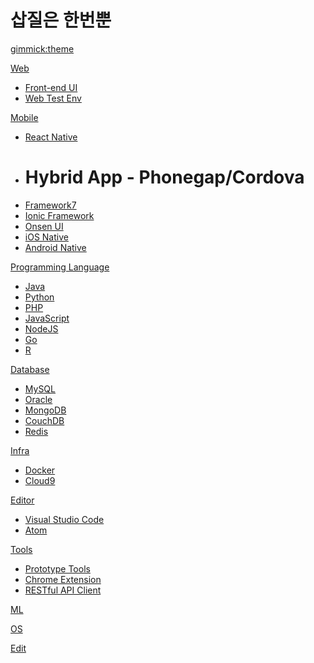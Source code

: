 <!--
  -- Name of your wiki
  -- Do NOT remove the leading `#` character.
  -->

# 삽질은 한번뿐


<!--
  -- Default theme
  -- (Read: http://dynalon.github.io/mdwiki/#!customizing.md#Theme_chooser)
  -->

[gimmick:theme](cerulean)


<!--
  -- Navigation
  -- (Read: http://dynalon.github.io/mdwiki/#!quickstart.md#Adding_a_navigation)
  -->
<!--  * [CSS](pages/css.md) -->
<!--  * [C#](pages/csharp.md) -->
<!--  * [MSSQL Server](pages/mssql.md) -->
<!--
[Hardware]()

  * [Arduino](pages/arduino.md)
  * [Raspberry Pi](pages/raspberrypi.md)
-->


[Web]()

  * [Front-end UI](pages/web-front-end.md)
  * [Web Test Env](pages/web-env.md)

[Mobile]()

  * [React Native](pages/react-native.md)
  * # Hybrid App - Phonegap/Cordova
  * [Framework7](pages/make-hybrid-app-with-framework7.md)
  * [Ionic Framework](pages/ionic-framework.md)
  * [Onsen UI](pages/onsen-ui.md)
  * [iOS Native](pages/ios.md)
  * [Android Native](pages/android.md)

[Programming Language]()

  * [Java](pages/java.md)
  * [Python](pages/python.md)
  * [PHP](pages/php.md)
  * [JavaScript](pages/javascript.md)
  * [NodeJS](pages/node-js.md)
  * [Go](pages/go.md)
  * [R](pages/r.md)

[Database]()

  * [MySQL](pages/mysql.md)
  * [Oracle](pages/oracle.md)
  * [MongoDB](pages/mongodb.md)
  * [CouchDB](pages/couchdb.md)
  * [Redis](pages/redis.md)

[Infra]()

  * [Docker](pages/docker.md)
  * [Cloud9](pages/cloud9.md)
 
[Editor]()

  * [Visual Studio Code](pages/vscode.md)
  * [Atom](pages/atom-editor.md)

[Tools]()

  * [Prototype Tools](pages/prototype-tools.md)
  * [Chrome Extension](pages/chrome-extension.md)
  * [RESTful API Client](pages/rest-api-client.md)
    
[ML](pages/machinelearning.md)

[OS](pages/ubuntu-linux.md)

[Edit](https://github.com/csbok/mdwiki-seed/tree/gh-pages/ll_CC/pages)  

<!-- A more complex navigation example: ----------------------------------------

[Menu Item 1]()

  * # SubMenu Heading 1
  * [SubMenu Item 1](pages/subitem1.md)
  * [SubMenu Item 2](pages/subitem2.md)
  - - - -
  * # SubMenu Heading 2
  * [SubMenu Item 3](pages/subitem3.md)
  - - - -
  * # SubMenu Heading 3
  * [SubMenu Item 3](pages/subitem3.md)

[Menu Item 2](pages/item2.md)

[Menu Item 3](pages/item3.md)

---------------------------------------------------------------------------- -->

<!--
  -- Change the Language
  -- Could be useful when there's more than one language wiki.
  -->

<!--
[Change the Language]()

  * [English (United States)](/en_US/)
  * [English (United Kingdom)](/en_GB/)
  * [Italian](/it/)
-->

<!--
  -- Let the user choose a theme
  -- (Read: http://dynalon.github.io/mdwiki/#!quickstart.md#Adding_a_navigation)
  -->

<!--
[gimmick:themechooser](Choose theme)
-->

